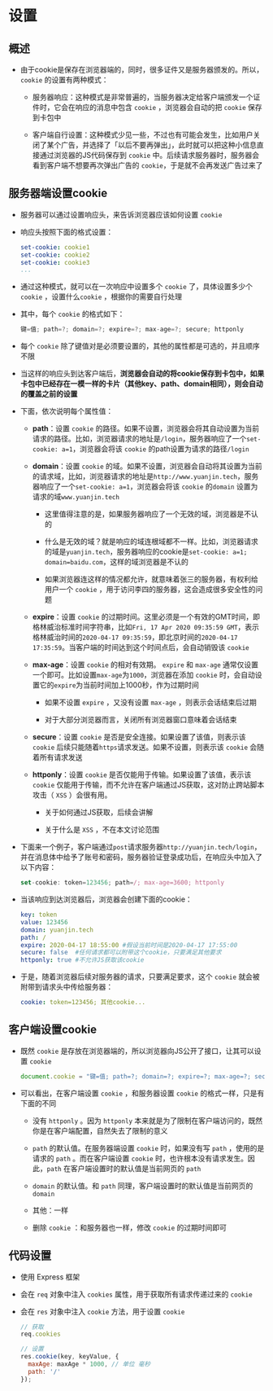 # 设置

## 概述

  - 由于cookie是保存在浏览器端的，同时，很多证件又是服务器颁发的。所以，`cookie` 的设置有两种模式：

      - 服务器响应：这种模式是非常普遍的，当服务器决定给客户端颁发一个证件时，它会在响应的消息中包含 `cookie` ，浏览器会自动的把 `cookie` 保存到卡包中

      - 客户端自行设置：这种模式少见一些，不过也有可能会发生，比如用户关闭了某个广告，并选择了「以后不要再弹出」，此时就可以把这种小信息直接通过浏览器的JS代码保存到 `cookie` 中。后续请求服务器时，服务器会看到客户端不想要再次弹出广告的 `cookie`，于是就不会再发送广告过来了

## 服务器端设置cookie

  - 服务器可以通过设置响应头，来告诉浏览器应该如何设置 `cookie`

  - 响应头按照下面的格式设置：

    ```yaml
    set-cookie: cookie1
    set-cookie: cookie2
    set-cookie: cookie3
    ...
    ```

  - 通过这种模式，就可以在一次响应中设置多个 `cookie` 了，具体设置多少个 `cookie` ，设置什么`cookie` ，根据你的需要自行处理

  - 其中，每个 `cookie` 的格式如下：

    ```javascript
    键=值; path=?; domain=?; expire=?; max-age=?; secure; httponly
    ```

  - 每个 `cookie` 除了键值对是必须要设置的，其他的属性都是可选的，并且顺序不限

  - 当这样的响应头到达客户端后，**浏览器会自动的将cookie保存到卡包中，如果卡包中已经存在一模一样的卡片（其他key、path、domain相同），则会自动的覆盖之前的设置**

  - 下面，依次说明每个属性值：

      - **path**：设置 `cookie` 的路径。如果不设置，浏览器会将其自动设置为当前请求的路径。比如，浏览器请求的地址是`/login`，服务器响应了一个`set-cookie: a=1`，浏览器会将该 `cookie` 的path设置为请求的路径`/login`

      - **domain**：设置 `cookie` 的域。如果不设置，浏览器会自动将其设置为当前的请求域，比如，浏览器请求的地址是`http://www.yuanjin.tech`，服务器响应了一个`set-cookie: a=1`，浏览器会将该 `cookie` 的`domain` 设置为请求的域`www.yuanjin.tech`

          - 这里值得注意的是，如果服务器响应了一个无效的域，浏览器是不认的

          - 什么是无效的域？就是响应的域连根域都不一样。比如，浏览器请求的域是`yuanjin.tech`，服务器响应的cookie是`set-cookie: a=1; domain=baidu.com`，这样的域浏览器是不认的

          - 如果浏览器连这样的情况都允许，就意味着张三的服务器，有权利给用户一个 `cookie` ，用于访问李四的服务器，这会造成很多安全性的问题

      - **expire**：设置 `cookie` 的过期时间。这里必须是一个有效的GMT时间，即格林威治标准时间字符串，比如`Fri, 17 Apr 2020 09:35:59 GMT`，表示格林威治时间的`2020-04-17 09:35:59`，即北京时间的`2020-04-17 17:35:59`。当客户端的时间达到这个时间点后，会自动销毁该 `cookie`

      - **max-age**：设置 `cookie` 的相对有效期。 `expire` 和 `max-age` 通常仅设置一个即可。比如设置`max-age`为`1000`，浏览器在添加 `cookie` 时，会自动设置它的`expire`为当前时间加上1000秒，作为过期时间

          - 如果不设置 `expire` ，又没有设置 `max-age` ，则表示会话结束后过期

          - 对于大部分浏览器而言，关闭所有浏览器窗口意味着会话结束

      - **secure**：设置 `cookie` 是否是安全连接。如果设置了该值，则表示该 `cookie` 后续只能随着`https`请求发送。如果不设置，则表示该 `cookie` 会随着所有请求发送

      - **httponly**：设置 `cookie` 是否仅能用于传输。如果设置了该值，表示该 `cookie` 仅能用于传输，而不允许在客户端通过JS获取，这对防止跨站脚本攻击（ `XSS` ）会很有用。&#x20;

          - 关于如何通过JS获取，后续会讲解

          - 关于什么是 `XSS` ，不在本文讨论范围

  - 下面来一个例子，客户端通过`post`请求服务器`http://yuanjin.tech/login`，并在消息体中给予了账号和密码，服务器验证登录成功后，在响应头中加入了以下内容：

    ```javascript
    set-cookie: token=123456; path=/; max-age=3600; httponly
    ```

  - 当该响应到达浏览器后，浏览器会创建下面的cookie：

    ```yaml
    key: token
    value: 123456
    domain: yuanjin.tech
    path: /
    expire: 2020-04-17 18:55:00 #假设当前时间是2020-04-17 17:55:00
    secure: false  #任何请求都可以附带这个cookie，只要满足其他要求
    httponly: true #不允许JS获取该cookie
    ```

  - 于是，随着浏览器后续对服务器的请求，只要满足要求，这个 `cookie` 就会被附带到请求头中传给服务器：

    ```yaml
    cookie: token=123456; 其他cookie...
    ```

## 客户端设置cookie

  - 既然 `cookie` 是存放在浏览器端的，所以浏览器向JS公开了接口，让其可以设置 `cookie`

    ```javascript
    document.cookie = "键=值; path=?; domain=?; expire=?; max-age=?; secure";
    ```

  - 可以看出，在客户端设置 `cookie` ，和服务器设置 `cookie` 的格式一样，只是有下面的不同

      - 没有 `httponly` 。因为 `httponly` 本来就是为了限制在客户端访问的，既然你是在客户端配置，自然失去了限制的意义

      - `path` 的默认值。在服务器端设置 `cookie` 时，如果没有写 `path` ，使用的是请求的 `path` 。而在客户端设置 `cookie` 时，也许根本没有请求发生。因此，`path` 在客户端设置时的默认值是当前网页的 `path`

      - `domain` 的默认值。和 `path` 同理，客户端设置时的默认值是当前网页的 `domain`

      - 其他：一样

      - 删除 `cookie` ：和服务器也一样，修改 `cookie` 的过期时间即可

## 代码设置

  - 使用 Express 框架

  - 会在 `req` 对象中注入 `cookies` 属性，用于获取所有请求传递过来的 `cookie`

  - 会在 `res` 对象中注入 `cookie` 方法，用于设置 `cookie`

    ```javascript
    // 获取
    req.cookies
    ```

    ```javascript
    // 设置
    res.cookie(key, keyValue, {
      maxAge: maxAge * 1000, // 单位 毫秒
      path: '/'
    });
    ```
